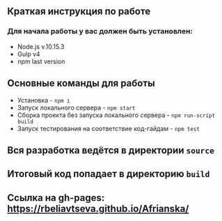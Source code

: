 ## Краткая инструкция по работе
### Для начала работы у вас должен быть установлен:
* Node.js v.10.15.3
* Gulp v4
* npm last version
## Основные команды для работы
* Установка - `npm i`
* Запуск локального сервера - `npm start`
* Сборка проекта без запуска локального сервера - `npm run-script build`
* Запуск тестирования на соответствие код-гайдам - `npm test`

## Вся разработка ведётся в директории `source`
## Итоговый код попадает в директорию `build`

## Ссылка на gh-pages: https://rbeliavtseva.github.io/Afrianska/
